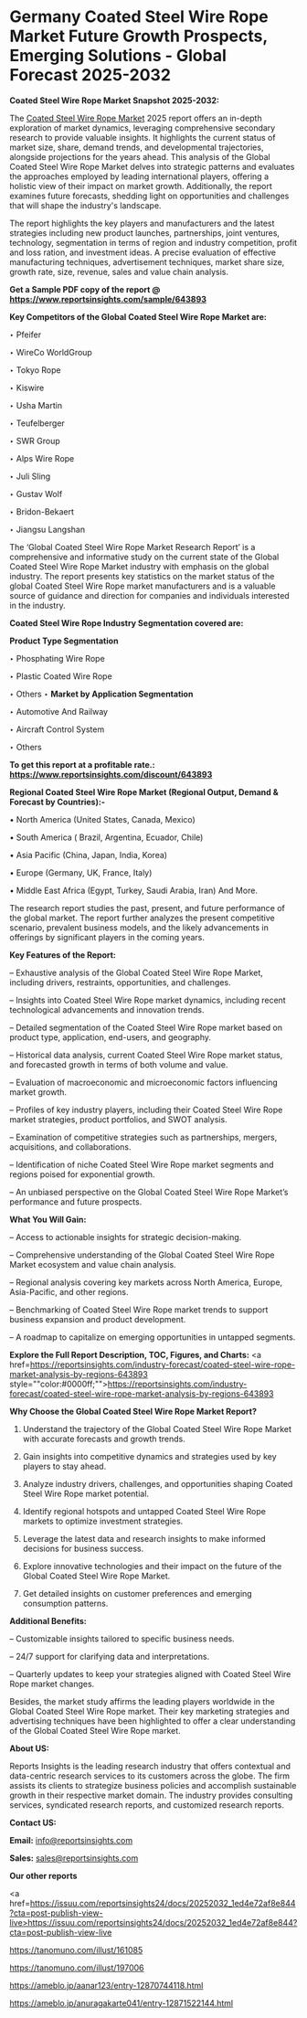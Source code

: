 # Germany Coated Steel Wire Rope Market Future Growth Prospects, Emerging Solutions - Global Forecast 2025-2032

<strong>Coated Steel Wire Rope Market Snapshot 2025-2032:</strong>

The <a href=https://www.reportsinsights.com/sample/643893>Coated Steel Wire Rope Market</a> 2025 report offers an in-depth exploration of market dynamics, leveraging comprehensive secondary research to provide valuable insights. It highlights the current status of market size, share, demand trends, and developmental trajectories, alongside projections for the years ahead. This analysis of the Global Coated Steel Wire Rope Market delves into strategic patterns and evaluates the approaches employed by leading international players, offering a holistic view of their impact on market growth. Additionally, the report examines future forecasts, shedding light on opportunities and challenges that will shape the industry's landscape.

The report highlights the key players and manufacturers and the latest strategies including new product launches, partnerships, joint ventures, technology, segmentation in terms of region and industry competition, profit and loss ration, and investment ideas. A precise evaluation of effective manufacturing techniques, advertisement techniques, market share size, growth rate, size, revenue, sales and value chain analysis.

<strong>Get a Sample PDF copy of the report @ <a href=https://www.reportsinsights.com/sample/643893 style=color:#0000ff;>https://www.reportsinsights.com/sample/643893</a></strong>

<strong>Key Competitors of the Global Coated Steel Wire Rope Market are:</strong>

‣ Pfeifer

‣ WireCo WorldGroup

‣ Tokyo Rope

‣ Kiswire

‣ Usha Martin

‣ Teufelberger

‣ SWR Group

‣ Alps Wire Rope

‣ Juli Sling

‣ Gustav Wolf

‣ Bridon-Bekaert

‣ Jiangsu Langshan

The ‘Global Coated Steel Wire Rope Market Research Report’ is a comprehensive and informative study on the current state of the Global Coated Steel Wire Rope Market industry with emphasis on the global industry. The report presents key statistics on the market status of the global Coated Steel Wire Rope market manufacturers and is a valuable source of guidance and direction for companies and individuals interested in the industry.

<strong>Coated Steel Wire Rope Industry Segmentation covered are:</strong>

<strong>Product Type Segmentation</strong>

‣ Phosphating Wire Rope

‣ Plastic Coated Wire Rope

‣ Others
‣ 
<strong>Market by Application Segmentation</strong>

‣ Automotive And Railway

‣ Aircraft Control System

‣ Others

<strong>To get this report at a profitable rate.: <a href=https://www.reportsinsights.com/discount/643893 style=color:#0000ff;>https://www.reportsinsights.com/discount/643893</a></strong>

<strong>Regional Coated Steel Wire Rope Market (Regional Output, Demand &amp; Forecast by Countries):-</strong>

• North America (United States, Canada, Mexico)

• South America ( Brazil, Argentina, Ecuador, Chile)

• Asia Pacific (China, Japan, India, Korea)

• Europe (Germany, UK, France, Italy)

• Middle East Africa (Egypt, Turkey, Saudi Arabia, Iran) And More.

The research report studies the past, present, and future performance of the global market. The report further analyzes the present competitive scenario, prevalent business models, and the likely advancements in offerings by significant players in the coming years.

<strong>Key Features of the Report:</strong>

– Exhaustive analysis of the Global Coated Steel Wire Rope Market, including drivers, restraints, opportunities, and challenges.

– Insights into Coated Steel Wire Rope market dynamics, including recent technological advancements and innovation trends.

– Detailed segmentation of the Coated Steel Wire Rope market based on product type, application, end-users, and geography.

– Historical data analysis, current Coated Steel Wire Rope market status, and forecasted growth in terms of both volume and value.

– Evaluation of macroeconomic and microeconomic factors influencing market growth.

– Profiles of key industry players, including their Coated Steel Wire Rope market strategies, product portfolios, and SWOT analysis.

– Examination of competitive strategies such as partnerships, mergers, acquisitions, and collaborations.

– Identification of niche Coated Steel Wire Rope market segments and regions poised for exponential growth.

– An unbiased perspective on the Global Coated Steel Wire Rope Market’s performance and future prospects.

<strong>What You Will Gain:</strong>

– Access to actionable insights for strategic decision-making.

– Comprehensive understanding of the Global Coated Steel Wire Rope Market ecosystem and value chain analysis.

– Regional analysis covering key markets across North America, Europe, Asia-Pacific, and other regions.

– Benchmarking of Coated Steel Wire Rope market trends to support business expansion and product development.

– A roadmap to capitalize on emerging opportunities in untapped segments.

<strong>Explore the Full Report Description, TOC, Figures, and Charts:</strong>
<a href=https://reportsinsights.com/industry-forecast/coated-steel-wire-rope-market-analysis-by-regions-643893 style=""color:#0000ff;"">https://reportsinsights.com/industry-forecast/coated-steel-wire-rope-market-analysis-by-regions-643893</a>

<strong>Why Choose the Global Coated Steel Wire Rope Market Report?</strong>

1. Understand the trajectory of the Global Coated Steel Wire Rope Market with accurate forecasts and growth trends.

2. Gain insights into competitive dynamics and strategies used by key players to stay ahead.

3. Analyze industry drivers, challenges, and opportunities shaping Coated Steel Wire Rope market potential.

4. Identify regional hotspots and untapped Coated Steel Wire Rope markets to optimize investment strategies.

5. Leverage the latest data and research insights to make informed decisions for business success.

6. Explore innovative technologies and their impact on the future of the Global Coated Steel Wire Rope Market.

7. Get detailed insights on customer preferences and emerging consumption patterns.

<strong>Additional Benefits:</strong>

– Customizable insights tailored to specific business needs.

– 24/7 support for clarifying data and interpretations.

– Quarterly updates to keep your strategies aligned with Coated Steel Wire Rope market changes.

Besides, the market study affirms the leading players worldwide in the Global Coated Steel Wire Rope market. Their key marketing strategies and advertising techniques have been highlighted to offer a clear understanding of the Global Coated Steel Wire Rope market.

<strong><strong>About US</strong>:</strong>

Reports Insights is the leading research industry that offers contextual and data-centric research services to its customers across the globe. The firm assists its clients to strategize business policies and accomplish sustainable growth in their respective market domain. The industry provides consulting services, syndicated research reports, and customized research reports.

<strong>Contact US:</strong>

<p class=><b>Email:</b> <a href=mailto:info@reportsinsights.com>info@reportsinsights.com</a></p>
<p class=><b>Sales:</b> <a href=mailto:sales@reportsinsights.com>sales@reportsinsights.com</a></p>

<strong>Our other reports</strong>

<a href=https://issuu.com/reportsinsights24/docs/20252032_1ed4e72af8e844?cta=post-publish-view-live>https://issuu.com/reportsinsights24/docs/20252032_1ed4e72af8e844?cta=post-publish-view-live</a>

<a href=https://tanomuno.com/illust/161085>https://tanomuno.com/illust/161085</a>

<a href=https://tanomuno.com/illust/197006>https://tanomuno.com/illust/197006</a>

<a href=https://ameblo.jp/aanar123/entry-12870744118.html>https://ameblo.jp/aanar123/entry-12870744118.html</a>

<a href=https://ameblo.jp/anuragakarte041/entry-12871522144.html>https://ameblo.jp/anuragakarte041/entry-12871522144.html</a>
